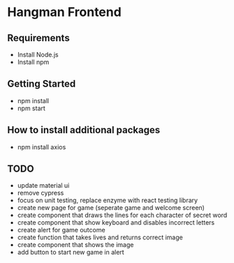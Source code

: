 # Hangman Frontend

## Requirements

- Install Node.js
- Install npm

## Getting Started

- npm install
- npm start

## How to install additional packages

- npm install axios


## TODO

- update material ui
- remove cypress
- focus on unit testing, replace enzyme with react testing library
- create new page for game (seperate game and welcome screen)
- create component that draws the lines for each character of secret word 
- create component that show keyboard and disables incorrect letters
- create alert for game outcome
- create function that takes lives and returns correct image 
- create component that shows the image
- add button to start new game in alert

